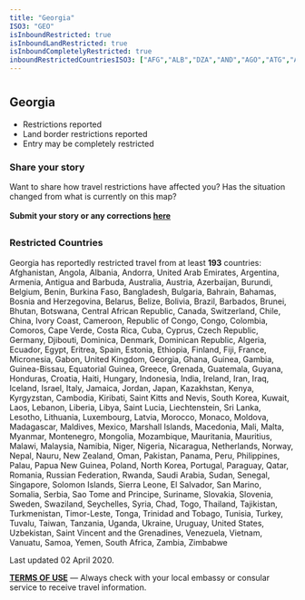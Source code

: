 ```yaml
---
title: "Georgia"
ISO3: "GEO"
isInboundRestricted: true
isInboundLandRestricted: true
isInboundCompletelyRestricted: true
inboundRestrictedCountriesISO3: ["AFG","ALB","DZA","AND","AGO","ATG","ARG","ARM","AUS","AUT","AZE","BHS","BHR","BGD","BRB","BLR","BEL","BLZ","BEN","BTN","BOL","BIH","BWA","BRA","BRN","BGR","BFA","BDI","KHM","CMR","CAN","CPV","CAF","TCD","CHL","CHN","COL","COM","COG","COD","CRI","CIV","HRV","CUB","CYP","CZE","DNK","DJI","DMA","DOM","ECU","EGY","SLV","GNQ","ERI","EST","ETH","FJI","FIN","FRA","GAB","GMB","GEO","DEU","GHA","GRC","GRD","GTM","GIN","GNB","GUY","HTI","HND","HUN","ISL","IND","IDN","IRN","IRQ","IRL","ISR","ITA","JAM","JPN","JOR","KAZ","KEN","KIR","PRK","KOR","KWT","KGZ","LAO","LVA","LBN","LSO","LBR","LBY","LIE","LTU","LUX","MKD","MDG","MWI","MYS","MDV","MLI","MLT","MHL","MRT","MUS","MEX","FSM","MDA","MCO","MNG","MNE","MAR","MOZ","MMR","NAM","NRU","NPL","NLD","NZL","NIC","NER","NGA","NOR","OMN","PAK","PLW","PAN","PNG","PRY","PER","PHL","POL","PRT","QAT","ROU","RUS","RWA","KNA","LCA","VCT","WSM","SMR","STP","SAU","SEN","SRB","SYC","SLE","SGP","SVK","SVN","SLB","SOM","ZAF","ESP","LKA","SDN","SUR","SWZ","SWE","CHE","SYR","TJK","TZA","THA","TLS","TGO","TON","TTO","TUN","TUR","TKM","TWN","TUV","UGA","UKR","ARE","GBR","USA","URY","UZB","VUT","VEN","VNM","YEM","ZMB","ZWE"]
---
```


# <h2 class="ModalContent__Header">Georgia</h2>

* <div class="Badge ModalContent__Badge--PartialRestrictions">Restrictions reported</div>
* <div class="Badge ModalContent__Badge--LandRestrictions">Land border restrictions reported</div>
* <div class="Badge ModalContent__Badge--CompleteRestrictions">Entry may be completely restricted</div>

<h3 class="ModalContent__SubHeader">Share your story</h3>
<p>Want to share how travel restrictions have affected you? Has the situation changed from what is currently on this map? <br/><br/><strong>Submit your story or any corrections <a href="https://forms.gle/9WuvQPAHg4ReRZLN6" target="_blank" rel="noopener noreferrer">here</a></strong></p>

## <h3 class="ModalContent__SubHeader">Restricted Countries</h3>
<p>Georgia has reportedly restricted travel from at least <strong>193</strong> countries: Afghanistan, Angola, Albania, Andorra, United Arab Emirates, Argentina, Armenia, Antigua and Barbuda, Australia, Austria, Azerbaijan, Burundi, Belgium, Benin, Burkina Faso, Bangladesh, Bulgaria, Bahrain, Bahamas, Bosnia and Herzegovina, Belarus, Belize, Bolivia, Brazil, Barbados, Brunei, Bhutan, Botswana, Central African Republic, Canada, Switzerland, Chile, China, Ivory Coast, Cameroon, Republic of Congo, Congo, Colombia, Comoros, Cape Verde, Costa Rica, Cuba, Cyprus, Czech Republic, Germany, Djibouti, Dominica, Denmark, Dominican Republic, Algeria, Ecuador, Egypt, Eritrea, Spain, Estonia, Ethiopia, Finland, Fiji, France, Micronesia, Gabon, United Kingdom, Georgia, Ghana, Guinea, Gambia, Guinea-Bissau, Equatorial Guinea, Greece, Grenada, Guatemala, Guyana, Honduras, Croatia, Haiti, Hungary, Indonesia, India, Ireland, Iran, Iraq, Iceland, Israel, Italy, Jamaica, Jordan, Japan, Kazakhstan, Kenya, Kyrgyzstan, Cambodia, Kiribati, Saint Kitts and Nevis, South Korea, Kuwait, Laos, Lebanon, Liberia, Libya, Saint Lucia, Liechtenstein, Sri Lanka, Lesotho, Lithuania, Luxembourg, Latvia, Morocco, Monaco, Moldova, Madagascar, Maldives, Mexico, Marshall Islands, Macedonia, Mali, Malta, Myanmar, Montenegro, Mongolia, Mozambique, Mauritania, Mauritius, Malawi, Malaysia, Namibia, Niger, Nigeria, Nicaragua, Netherlands, Norway, Nepal, Nauru, New Zealand, Oman, Pakistan, Panama, Peru, Philippines, Palau, Papua New Guinea, Poland, North Korea, Portugal, Paraguay, Qatar, Romania, Russian Federation, Rwanda, Saudi Arabia, Sudan, Senegal, Singapore, Solomon Islands, Sierra Leone, El Salvador, San Marino, Somalia, Serbia, Sao Tome and Principe, Suriname, Slovakia, Slovenia, Sweden, Swaziland, Seychelles, Syria, Chad, Togo, Thailand, Tajikistan, Turkmenistan, Timor-Leste, Tonga, Trinidad and Tobago, Tunisia, Turkey, Tuvalu, Taiwan, Tanzania, Uganda, Ukraine, Uruguay, United States, Uzbekistan, Saint Vincent and the Grenadines, Venezuela, Vietnam, Vanuatu, Samoa, Yemen, South Africa, Zambia, Zimbabwe</p>

<p>Last updated 02 April 2020.</p>
<p><strong><a href="https://restrictedtravelmap.com/terms" target="_blank" rel="noopener noreferrer">TERMS OF USE</a></strong> — Always check with your local embassy or consular service to receive travel information.</p>
